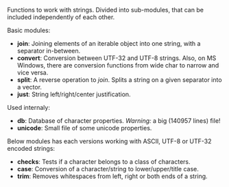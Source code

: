 Functions to work with strings. Divided into sub-modules, that can be included independently of each other.

Basic modules:
* **join**: Joining elements of an iterable object into one string, with a separator in-between.
* **convert**: Conversion between UTF-32 and UTF-8 strings. Also, on MS Windows, there are conversion functions from wide char to narrow and vice versa.
* **split**: A reverse operation to *join*. Splits a string on a given separator into a vector.
* **just**: String left/right/center justification.

Used internaly:
* **db**: Database of character properties. *Warning:* a big (140957 lines) file!
* **unicode**: Small file of some unicode properties.

Below modules has each versions working with ASCII, UTF-8 or UTF-32 encoded strings:
* **checks**: Tests if a character belongs to a class of characters.
* **case**: Conversion of a character/string to lower/upper/title case.
* **trim**: Removes whitespaces from left, right or both ends of a string.
